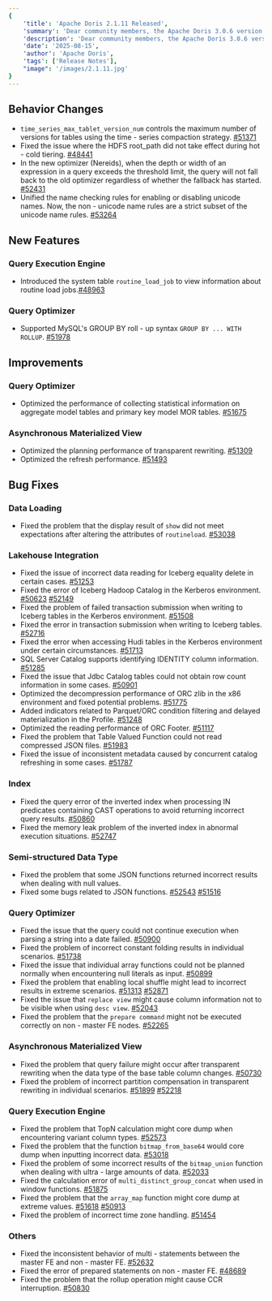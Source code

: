 ```yaml
---
{
    'title': 'Apache Doris 2.1.11 Released',
    'summary': 'Dear community members, the Apache Doris 3.0.6 version was officially released on Aug 15, 2025, this version introduces continuous upgrades and enhancements in Query Execution Engine and Query Optimizer.',
    'description': 'Dear community members, the Apache Doris 3.0.6 version was officially released on Aug 15, 2025, this version introduces continuous upgrades and enhancements in Query Execution Engine and Query Optimizer.',
    'date': '2025-08-15',
    'author': 'Apache Doris',
    'tags': ['Release Notes'],
    "image": '/images/2.1.11.jpg'
}
---
```


<!--
Licensed to the Apache Software Foundation (ASF) under one
or more contributor license agreements.  See the NOTICE file
distributed with this work for additional information
regarding copyright ownership.  The ASF licenses this file
to you under the Apache License, Version 2.0 (the
"License"); you may not use this file except in compliance
with the License.  You may obtain a copy of the License at
  http://www.apache.org/licenses/LICENSE-2.0
Unless required by applicable law or agreed to in writing,
software distributed under the License is distributed on an
"AS IS" BASIS, WITHOUT WARRANTIES OR CONDITIONS OF ANY
KIND, either express or implied.  See the License for the
specific language governing permissions and limitations
under the License.
-->



## Behavior Changes

- `time_series_max_tablet_version_num` controls the maximum number of versions for tables using the time - series compaction strategy. [#51371](https://github.com/apache/doris/pull/51371)
- Fixed the issue where the HDFS root_path did not take effect during hot - cold tiering. [#48441](https://github.com/apache/doris/pull/48441)
- In the new optimizer (Nereids), when the depth or width of an expression in a query exceeds the threshold limit, the query will not fall back to the old optimizer regardless of whether the fallback has started. [#52431](https://github.com/apache/doris/pull/52431)
- Unified the name checking rules for enabling or disabling unicode names. Now, the non - unicode name rules are a strict subset of the unicode name rules. [#53264](https://github.com/apache/doris/pull/53264)

## New Features

### Query Execution Engine

- Introduced the system table `routine_load_job` to view information about routine load jobs.[#48963](https://github.com/apache/doris/pull/48963)

### Query Optimizer

- Supported MySQL's GROUP BY roll - up syntax `GROUP BY ... WITH ROLLUP`. [#51978](https://github.com/apache/doris/pull/51978)

## Improvements

### Query Optimizer

- Optimized the performance of collecting statistical information on aggregate model tables and primary key model MOR tables. [#51675](https://github.com/apache/doris/pull/51675)

### Asynchronous Materialized View

- Optimized the planning performance of transparent rewriting. [#51309](https://github.com/apache/doris/pull/51309) 
- Optimized the refresh performance. [#51493](https://github.com/apache/doris/pull/51493)

## Bug Fixes

### Data Loading

- Fixed the problem that the display result of `show` did not meet expectations after altering the attributes of `routineload`. [#53038](https://github.com/apache/doris/pull/53038)

### Lakehouse Integration

- Fixed the issue of incorrect data reading for Iceberg equality delete in certain cases. [#51253](https://github.com/apache/doris/pull/51253)
- Fixed the error of Iceberg Hadoop Catalog in the Kerberos environment. [#50623](https://github.com/apache/doris/pull/50623) [#52149](https://github.com/apache/doris/pull/52149)
- Fixed the problem of failed transaction submission when writing to Iceberg tables in the Kerberos environment. [#51508](https://github.com/apache/doris/pull/51508)
- Fixed the error in transaction submission when writing to Iceberg tables. [#52716](https://github.com/apache/doris/pull/52716)
- Fixed the error when accessing Hudi tables in the Kerberos environment under certain circumstances. [#51713 ](https://github.com/apache/doris/pull/51713)
- SQL Server Catalog supports identifying IDENTITY column information. [#51285](https://github.com/apache/doris/pull/51285)
- Fixed the issue that Jdbc Catalog tables could not obtain row count information in some cases. [#50901](https://github.com/apache/doris/pull/50901)
- Optimized the decompression performance of ORC zlib in the x86 environment and fixed potential problems. [#51775](https://github.com/apache/doris/pull/51775)
- Added indicators related to Parquet/ORC condition filtering and delayed materialization in the Profile. [#51248](https://github.com/apache/doris/pull/51248)
- Optimized the reading performance of ORC Footer. [#51117](https://github.com/apache/doris/pull/51117)
- Fixed the problem that Table Valued Function could not read compressed JSON files. [#51983](https://github.com/apache/doris/pull/51983)
- Fixed the issue of inconsistent metadata caused by concurrent catalog refreshing in some cases. [#51787](https://github.com/apache/doris/pull/51787)

### Index

- Fixed the query error of the inverted index when processing IN predicates containing CAST operations to avoid returning incorrect query results. [#50860](https://github.com/apache/doris/pull/50860)
- Fixed the memory leak problem of the inverted index in abnormal execution situations. [#52747](https://github.com/apache/doris/pull/52747)

### Semi-structured Data Type

- Fixed the problem that some JSON functions returned incorrect results when dealing with null values.
- Fixed some bugs related to JSON functions. [#52543](https://github.com/apache/doris/pull/52543) [#51516](https://github.com/apache/doris/pull/51516) 

### Query Optimizer

- Fixed the issue that the query could not continue execution when parsing a string into a date failed. [#50900](https://github.com/apache/doris/pull/50900)
- Fixed the problem of incorrect constant folding results in individual scenarios. [#51738](https://github.com/apache/doris/pull/51738)
- Fixed the issue that individual array functions could not be planned normally when encountering null literals as input. [#50899](https://github.com/apache/doris/pull/50899)
- Fixed the problem that enabling local shuffle might lead to incorrect results in extreme scenarios. [#51313](https://github.com/apache/doris/pull/51313) [#52871 ](https://github.com/apache/doris/pull/52871)
- Fixed the issue that `replace view` might cause column information not to be visible when using `desc view`. [#52043](https://github.com/apache/doris/pull/52043) 
- Fixed the problem that the `prepare command` might not be executed correctly on non - master FE nodes. [#52265](https://github.com/apache/doris/pull/52265)

### Asynchronous Materialized View

- Fixed the problem that query failure might occur after transparent rewriting when the data type of the base table column changes. [#50730](https://github.com/apache/doris/pull/50730)
- Fixed the problem of incorrect partition compensation in transparent rewriting in individual scenarios. [#51899](https://github.com/apache/doris/pull/51899) [#52218](https://github.com/apache/doris/pull/52218)

### Query Execution Engine

- Fixed the problem that TopN calculation might core dump when encountering variant column types. [#52573](https://github.com/apache/doris/pull/52573) 
- Fixed the problem that the function `bitmap_from_base64` would core dump when inputting incorrect data. [#53018](https://github.com/apache/doris/pull/53018) 
- Fixed the problem of some incorrect results of the `bitmap_union` function when dealing with ultra - large amounts of data. [#52033](https://github.com/apache/doris/pull/52033)
- Fixed the calculation error of `multi_distinct_group_concat` when used in window functions. [#51875](https://github.com/apache/doris/pull/51875)
- Fixed the problem that the `array_map` function might core dump at extreme values. [#51618](https://github.com/apache/doris/pull/51618) [#50913](https://github.com/apache/doris/pull/50913)
- Fixed the problem of incorrect time zone handling. [#51454](https://github.com/apache/doris/pull/51454) 

### Others

- Fixed the inconsistent behavior of multi - statements between the master FE and non - master FE. [#52632](https://github.com/apache/doris/pull/52632)
- Fixed the error of prepared statements on non - master FE. [#48689](https://github.com/apache/doris/pull/48689)
- Fixed the problem that the rollup operation might cause CCR interruption. [#50830](https://github.com/apache/doris/pull/50830)